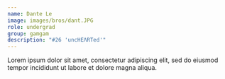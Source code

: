 ```yaml
---
name: Dante Le
image: images/bros/dant.JPG
role: undergrad
group: gamgam
description: "#26 'uncHEΛRTed'"
---
```


Lorem ipsum dolor sit amet, consectetur adipiscing elit, sed do eiusmod tempor incididunt ut labore et dolore magna aliqua.
